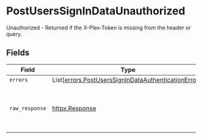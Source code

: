 # PostUsersSignInDataUnauthorized

Unauthorized - Returned if the X-Plex-Token is missing from the header or query.


## Fields

| Field                                                                                                                  | Type                                                                                                                   | Required                                                                                                               | Description                                                                                                            |
| ---------------------------------------------------------------------------------------------------------------------- | ---------------------------------------------------------------------------------------------------------------------- | ---------------------------------------------------------------------------------------------------------------------- | ---------------------------------------------------------------------------------------------------------------------- |
| `errors`                                                                                                               | List[[errors.PostUsersSignInDataAuthenticationErrors](../../models/errors/postuserssignindataauthenticationerrors.md)] | :heavy_minus_sign:                                                                                                     | N/A                                                                                                                    |
| `raw_response`                                                                                                         | [httpx.Response](https://www.python-httpx.org/api/#response)                                                           | :heavy_minus_sign:                                                                                                     | Raw HTTP response; suitable for custom response parsing                                                                |